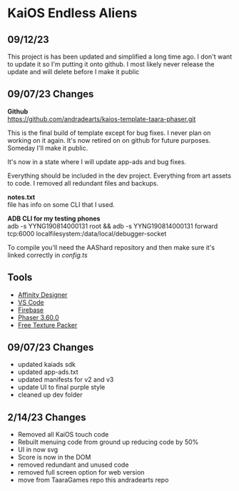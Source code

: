 # KaiOS Endless Aliens
## 09/12/23 

This project is has been updated and simplified a long time ago. I don't want to update it so I'm putting it onto github.  I most likely never release the update and will delete before I make it public

## 09/07/23 Changes

**Github**  
https://github.com/andradearts/kaios-template-taara-phaser.git 

This is the final build of template except for bug fixes. I never plan on working on it again. It's now retired on on github for future purposes. Someday I'll make it public.

It's now in a state where I will update app-ads and bug fixes.

Everything should be included in the dev project.  Everything from art assets to code.  I removed all redundant files and backups.

**notes.txt**  
file has info on some CLI that I used.

**ADB CLI for my testing phones**  
adb -s YYNG190814000131 root && adb -s YYNG190814000131 forward tcp:6000 localfilesystem:/data/local/debugger-socket

To compile you'll need the AAShard repository and then make sure it's linked correctly in *config.ts*

## Tools
- [Affinity Designer](https://affinity.serif.com/en-us/designer/)
- [VS Code](https://code.visualstudio.com/)
- [Firebase](https://firebase.google.com/)
- [Phaser 3.60.0](https://phaser.io/)
- [Free Texture Packer](http://free-tex-packer.com/)

## 09/07/23 Changes

- updated kaiads sdk
- updated app-ads.txt
- updated manifests for v2 and v3
- update UI to final purple style
- cleaned up dev folder

## 2/14/23 Changes

- Removed all KaiOS touch code
- Rebuilt menuing code from ground up reducing code by 50%
- UI in now svg
- Score is now in the DOM
- removed redundant and unused code
- removed full screen option for web version
- move from TaaraGames repo this andradearts repo
